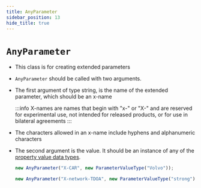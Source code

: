 ```yaml
---
title: AnyParameter
sidebar_position: 13
hide_title: true
---
```


# `AnyParameter`

- This class is for creating extended parameters

- `AnyParameter` should be called with two arguments.

- The first argument of type string, is the name of the extended parameter,
  which should be an x-name

  :::info
  X-names are names that begin with "x-" or "X-" and are reserved for
  experimental use, not intended for released products, or for use in bilateral
  agreements
  :::

- The characters allowed in an x-name include hyphens and alphanumeric
  characters

- The second argument is the value. It should be an instance of any of the
  [property value data types](/documentation/values/intro).

  ```js
  new AnyParameter("X-CAR", new ParameterValueType("Volvo"));

  new AnyParameter("X-network-TDOA", new ParameterValueType("strong"));
  ```
